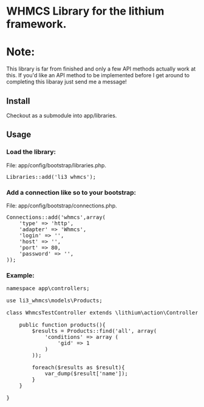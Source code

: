 # WHMCS Library for the lithium framework.

# Note: 
This library is far from finished and only a few API methods actually work at this. If you'd like an API method to be implemented before I get around to completing this libaray just send me a message!

## Install
Checkout as a submodule into app/libraries.

## Usage

### Load the library:

File: app/config/bootstrap/libraries.php.
<pre>Libraries::add('li3_whmcs');</pre>

### Add a connection like so to your bootstrap:

File: app/config/bootstrap/connections.php.
<pre>Connections::add('whmcs',array(
    'type' => 'http',
    'adapter' => 'Whmcs',
    'login' => '<username>',
    'host' => '<url>',
    'port' => 80,
    'password' => '<password>',
));</pre>

### Example:

<pre>namespace app\controllers;

use li3_whmcs\models\Products;

class WhmcsTestController extends \lithium\action\Controller {
    
    public function products(){
        $results = Products::find('all', array(
            'conditions' => array (
                'gid' => 1
            )
        ));

        foreach($results as $result){
            var_dump($result['name']);
        }
    }
    
}</pre>